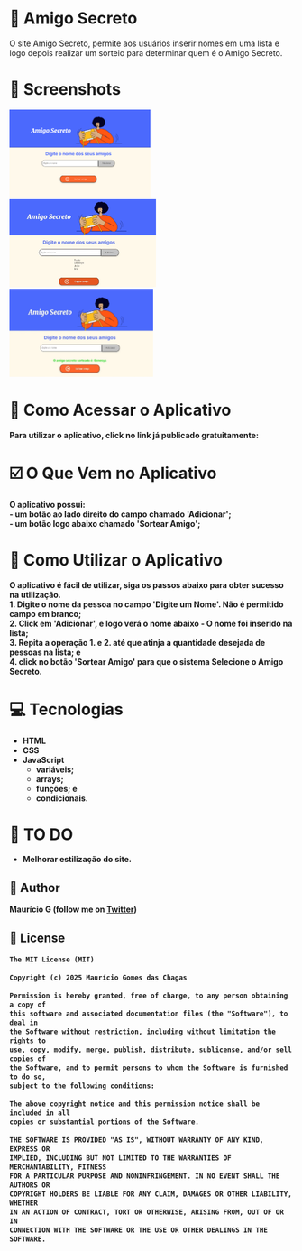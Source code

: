 # 🤝 Amigo Secreto
O site Amigo Secreto, permite aos usuários inserir nomes em uma lista e logo depois realizar um sorteio para determinar quem é o Amigo Secreto. 
<b>
# 📸 Screenshots
<!-- You can add more screenshots here if you like -->
<img src="assets/figA.png" width="250">&emsp;<img src="assets/figB.png" width="260">&emsp;<img src="assets/figC.png" width="255">


# 📲 Como Acessar o Aplicativo
Para utilizar o aplicativo, click no link já publicado gratuitamente:


# ☑️ O Que Vem no Aplicativo
O aplicativo possui:<br>
	- um botão ao lado direito do campo chamado 'Adicionar';<br>
	- um botão logo abaixo chamado 'Sortear Amigo';<br>

 # 📘 Como Utilizar o Aplicativo
 O aplicativo é fácil de utilizar, siga os passos abaixo para obter sucesso na utilização.<br>
       1. Digite o nome da pessoa no campo 'Digite um Nome'. Não é permitido campo em branco;<br>
       2. Click em 'Adicionar', e logo verá o nome abaixo - O nome foi inserido na lista;<br>
       3. Repita a operação 1. e 2. até que atinja a quantidade desejada de pessoas na lista; e<br>
       4. click no botão 'Sortear Amigo' para que o sistema Selecione o Amigo Secreto.

# 💻 Tecnologias
* HTML
* CSS
* JavaScript
  - variáveis;
  - arrays;
  - funções; e
  - condicionais.


# 📖 TO DO
- Melhorar estilização do site.


## 🧔 Author
Maurício G (follow me on [Twitter](https://twitter.com/maumauriciog))


## 🔖 License
```
The MIT License (MIT)

Copyright (c) 2025 Maurício Gomes das Chagas

Permission is hereby granted, free of charge, to any person obtaining a copy of
this software and associated documentation files (the "Software"), to deal in
the Software without restriction, including without limitation the rights to
use, copy, modify, merge, publish, distribute, sublicense, and/or sell copies of
the Software, and to permit persons to whom the Software is furnished to do so,
subject to the following conditions:

The above copyright notice and this permission notice shall be included in all
copies or substantial portions of the Software.

THE SOFTWARE IS PROVIDED "AS IS", WITHOUT WARRANTY OF ANY KIND, EXPRESS OR
IMPLIED, INCLUDING BUT NOT LIMITED TO THE WARRANTIES OF MERCHANTABILITY, FITNESS
FOR A PARTICULAR PURPOSE AND NONINFRINGEMENT. IN NO EVENT SHALL THE AUTHORS OR
COPYRIGHT HOLDERS BE LIABLE FOR ANY CLAIM, DAMAGES OR OTHER LIABILITY, WHETHER
IN AN ACTION OF CONTRACT, TORT OR OTHERWISE, ARISING FROM, OUT OF OR IN
CONNECTION WITH THE SOFTWARE OR THE USE OR OTHER DEALINGS IN THE SOFTWARE.
```
